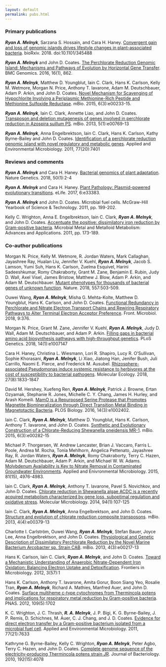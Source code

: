 ```yaml
---
layout: default
permalink: pubs.html
---
```


### Primary publications

***Ryan A. Melnyk***, Sarzana S. Hossain, and Cara H. Haney. [Convergent gain and loss of genomic islands drives lifestyle changes in plant-associated bacteria](https://www.biorxiv.org/content/early/2018/06/12/345488). bioRxiv. 2018. doi:10.1101/345488

***Ryan A. Melnyk*** and John D. Coates. [The Perchlorate Reduction Genomic Island: Mechanisms and Pathways of Evolution by Horizontal Gene Transfer](https://bmcgenomics.biomedcentral.com/articles/10.1186/s12864-015-2011-5). BMC Genomics. 2016, 16(1), 862.

***Ryan A. Melnyk***, Matthew D. Youngblut, Iain C. Clark, Hans K. Carlson, Kelly M. Wetmore, Morgan N. Price, Anthony T. Iavarone, Adam M. Deutschbauer, Adam P. Arkin, and John D. Coates.  [Novel Mechanism for Scavenging of Hypochlorite Involving a Periplasmic Methionine-Rich Peptide and Methionine Sulfoxide Reductase](https://mbio.asm.org/content/6/3/e00233-15). mBio. 2015, 6(3):e00233-15.

***Ryan A. Melnyk***, Iain C. Clark, Annette Liao, and John D. Coates.  [Transposon and deletion mutagenesis of genes involved in perchlorate reduction in Azospira suillum PS](https://mbio.asm.org/content/5/1/e00769-13). mBio. 2013, 5(1):e00769-13		

***Ryan A. Melnyk***, Anna Engelbrektson, Iain C. Clark, Hans K. Carlson, Kathy Byrne-Bailey and John D. Coates. [Identification of a perchlorate reduction genomic island with novel regulatory and metabolic genes](https://aem.asm.org/content/77/20/7401.full). Applied and Environmental Microbiology. 2011, 77(20):7401

### Reviews and comments

***Ryan A. Melnyk*** and Cara H. Haney. [Bacterial genomics of plant adaptation](https://www.nature.com/articles/s41588-017-0019-2). Nature Genetics. 2018, 50(1):2-4

***Ryan A. Melnyk*** and Cara H. Haney. [Plant Pathology: Plasmid-powered evolutionary transitions](https://elifesciences.org/articles/33383). eLife. 2017, 6:e33383.

***Ryan A. Melnyk*** and John D. Coates. Microbial fuel cells. McGraw-Hill Yearbook of Science & Technology. 2011, pp. 199-202.

Kelly C. Wrighton, Anna E. Engelbrektson, Iain C. Clark, ***Ryan A. Melnyk***, and John D. Coates. [Accentuate the positive: dissimilatory iron reduction by Gram-positive bacteria](http://www.asmscience.org/content/book/10.1128/9781555817190.ch10). Microbial Metal and Metalloid Metabolism: Advances and Applications. 2011, pp. 173-189.

### Co-author publications

Morgan N. Price, Kelly M. Wetmore, R. Jordan Waters, Mark Callaghan, Jayashree Ray, Hualan Liu, Jennifer V. Kuehl, ***Ryan A. Melnyk***, Jacob S. Lamson, Yumi Suh, Hans K. Carlson, Zuelma Esquivel, Harini Sadeeshkumar, Romy Chakraborty, Grant M. Zane, Benjamin E. Rubin, Judy D. Wall, Axel Visel, James Bristow, Matthew J. Blow, Adam P. Arkin, and Adam M. Deutschbauer. [Mutant phenotypes for thousands of bacterial genes of unknown function](https://www.nature.com/articles/s41586-018-0124-0). Nature. 2018, 557:503-509.

Ouwei Wang, ***Ryan A. Melnyk***, Misha G. Mehta-Kolte, Matthew D. Youngblut, Hans K. Carlson, and John D. Coates. [Functional Redundancy in Perchlorate and Nitrate Electron Transport Chains and Rewiring Respiratory Pathways to Alter Terminal Electron Acceptor Preference](https://www.frontiersin.org/articles/10.3389/fmicb.2018.00376/full). Front. Microbiol. 2018, 9:376.

Morgan N. Price, Grant M. Zane, Jennifer V. Kuehl, ***Ryan A. Melnyk***, Judy D. Wall, Adam M. Deutschbauer, and Adam P. Arkin. [Filling gaps in bacterial amino acid biosynthesis pathways with high-throughput genetics](http://journals.plos.org/plosgenetics/article?id=10.1371/journal.pgen.1007147). PLoS Genetics. 2018, 14(1):e1007147

Cara H. Haney, Christina L. Wiesmann, Lori R. Shapiro, Lucy R. O’Sullivan, Sophie Khorasani, ***Ryan A. Melnyk***, Li Xiao, Jiatong Han, Jenifer Bush, Juli Carrillo, Naomi E. Pierce, and Frederick M. Ausubel. [Rhizosphere-associated Pseudomonas induce systemic resistance to herbivores at the cost of susceptibility to bacterial pathogens](https://onlinelibrary.wiley.com/doi/abs/10.1111/mec.14400). Molecular Ecology. 2018, 27(8):1833-1847

David M. Hershey, Xuefeng Ren, ***Ryan A. Melnyk***, Patrick J. Browne, Ertan Ozyamak, Stephanie R. Jones, Michelle C. Y. Chang, James H. Hurley, and Arash Komeili. [MamO is a Repurposed Serine Protease that Promotes Magnetite Biomineralization through Direct Transition Metal Binding in Magnetotactic Bacteria](http://journals.plos.org/plosbiology/article?id=10.1371/journal.pbio.1002402). PLOS Biology. 2016, 14(3):e1002402.

Iain C. Clark, ***Ryan A. Melnyk***, Matthew D. Youngblut, Hans K. Carlson, Anthony T. Iavarone, and John D. Coates. [Synthetic and Evolutionary Construction of a Chlorate-Reducing Shewanella oneidensis MR-1](https://mbio.asm.org/content/6/3/e00282-15.full). mBio. 2015, 6(3):e00282-15

Michael P. Thorgersen, W. Andrew Lancaster, Brian J. Vaccaro, Farris L. Poole, Andrea M. Rocha, Tonia Mehlhorn, Angelica Pettenato, Jayashree Ray, R. Jordan Waters, ***Ryan A. Melnyk***, Romy Chakraborty, Terry C. Hazen, Adam M. Deutschbauer, Adam P. Arkin, and Michael W. W. Adams. [Molybdenum Availability is Key to Nitrate Removal in Contaminated Groundwater Environments](https://aem.asm.org/content/81/15/4976.full). Applied and Enivronmental Microbiology. 2015, 81(15), 4976-4983.

Iain C. Clark, ***Ryan A. Melnyk***, Anthony T. Iavarone, Pavel S. Novichkov, and John D. Coates. [Chlorate reduction in Shewanella algae ACDC is a recently acquired metabolism characterized by gene loss, suboptimal regulation and oxidative stress](https://onlinelibrary.wiley.com/doi/abs/10.1111/mmi.12746). Molecular Microbiology. 2014, 94(1):107-125

Iain C. Clark, ***Ryan A. Melnyk***, Anna Engelbrektson, and John D. Coates. [Structure and evolution of chlorate reduction composite transposons](https://mbio.asm.org/content/4/4/e00379-13.long). mBio. 2013, 4(4):e00379-13

Charlotte I. Carlström, Ouwei Wang, ***Ryan A. Melnyk***, Stefan Bauer, Joyce Lee, Anna Engelbrektson, and John D. Coates. [Physiological and Genetic Description of Dissimilatory Perchlorate Reduction by the Novel Marine Bacterium Arcobacter sp. Strain CAB](https://mbio.asm.org/content/4/3/e00217-13.long). mBio. 2013, 4(3):e00217-13

Hans K. Carlson, Iain C. Clark, ***Ryan A. Melnyk***, and John D. Coates. [Toward a Mechanistic Understanding of Anaerobic Nitrate-Dependent Iron Oxidation: Balancing Electron Uptake and Detoxification](https://dx.doi.org/10.3389/fmicb.2012.00057). Frontiers in Microbiology. 2012, 3(57):1		

Hans K. Carlson, Anthony T. Iavarone, Amita Gorur, Boon Siang Yeo, Rosalie Tran, ***Ryan A. Melnyk***, Richard A. Mathies, Manfred Auer, and John D. Coates.  [Surface multiheme c-type cytochromes from Thermincola potens and implications for respiratory metal reduction by Gram-positive bacteria](http://www.pnas.org/content/109/5/1702.long). PNAS. 2012, 109(5):1702

K. C. Wrighton, J. C. Thrash, ***R. A. Melnyk***, J. P. Bigi, K. G. Byrne-Bailey, J. P. Remis, D. Schichnes, M. Auer, C. J. Chang, and J. D. Coates. [Evidence for direct electron transfer by a Gram-positive bacterium isolated from a microbial fuel cell](https://aem.asm.org/content/77/21/7633).  Applied and Environmental Microbiology. 2011, 77(21):7633

Kathryne G. Byrne-Bailey, Kelly C. Wrighton, ***Ryan A. Melnyk***, Peter Agbo, Terry C. Hazen, and John D. Coates.  [Complete genome sequence of the electricity-producing Thermincola potens strain JR](https://jb.asm.org/content/192/15/4078).  Journal of Bacteriology. 2010, 192(15):4078
